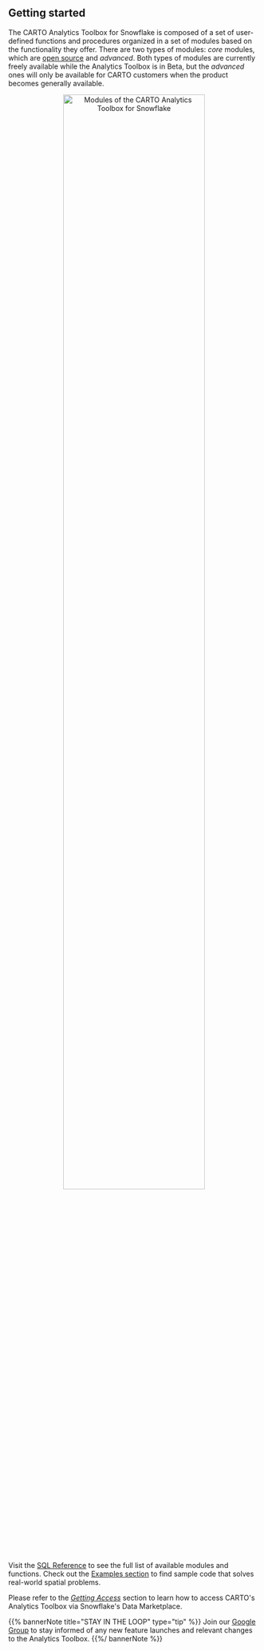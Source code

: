 ## Getting started

The CARTO Analytics Toolbox for Snowflake is composed of a set of user-defined functions and procedures organized in a set of modules based on the functionality they offer. There are two types of modules: _core_ modules, which are [open source](https://github.com/CartoDB/carto-spatial-extension) and _advanced_. Both types of modules are currently freely available while the Analytics Toolbox is in Beta, but the _advanced_ ones will only be available for CARTO customers when the product becomes generally available.

<div style="text-align:center" >
<img src="/img/sf-analytics-toolbox/sf-se-modules-diagram.png" alt="Modules of the CARTO Analytics Toolbox for Snowflake" style="width:75%">
</div>

Visit the [SQL Reference](../../sql-reference/) to see the full list of available modules and functions. Check out the [Examples section](../../examples/) to find sample code that solves real-world spatial problems.

Please refer to the [_Getting Access_](../getting-access) section to learn how to access CARTO's Analytics Toolbox via Snowflake's Data Marketplace.

{{% bannerNote title="STAY IN THE LOOP" type="tip" %}}
Join our [Google Group](https://groups.google.com/a/cartodb.com/g/snowflake-spatial-extension) to stay informed of any new feature launches and relevant changes to the Analytics Toolbox.
{{%/ bannerNote %}}